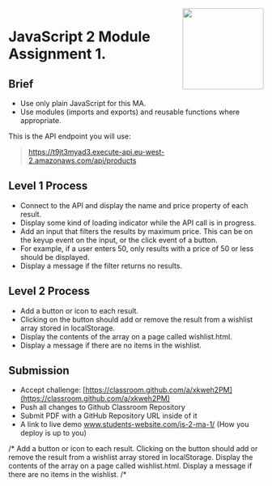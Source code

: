 <img src="./.readme/noroff-light.png" width="160" align="right">

# JavaScript 2 Module Assignment 1.

## Brief

- Use only plain JavaScript for this MA.
- Use modules (imports and exports) and reusable functions where appropriate.

This is the API endpoint you will use:

> https://t9jt3myad3.execute-api.eu-west-2.amazonaws.com/api/products

## Level 1 Process

- Connect to the API and display the name and price property of each result.
- Display some kind of loading indicator while the API call is in progress.
- Add an input that filters the results by maximum price. This can be on the keyup event on the input, or the click event of a button.
- For example, if a user enters 50, only results with a price of 50 or less should be displayed.
- Display a message if the filter returns no results.

## Level 2 Process

- Add a button or icon to each result.
- Clicking on the button should add or remove the result from a wishlist array stored in localStorage.
- Display the contents of the array on a page called wishlist.html.
- Display a message if there are no items in the wishlist.

## Submission

- Accept challenge: [https://classroom.github.com/a/xkweh2PM](https://classroom.github.com/a/xkweh2PM)
- Push all changes to Github Classroom Repository
- Submit PDF with a GitHub Repository URL inside of it
- A link to live demo www.students-website.com/js-2-ma-1/ (How you deploy is up to you)



















/*
Add a button or icon to each result.
Clicking on the button should add or remove the result from a wishlist array stored in localStorage.
Display the contents of the array on a page called wishlist.html.
Display a message if there are no items in the wishlist.
/*






